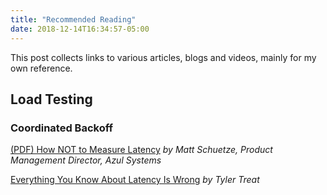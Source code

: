 ```yaml
---
title: "Recommended Reading"
date: 2018-12-14T16:34:57-05:00
---
```


This post collects links to various articles, blogs and videos, mainly for my
own reference.

## Load Testing

### Coordinated Backoff

[(PDF) How NOT to Measure Latency](https://www.azul.com/files/HowNotToMeasureLatency_LLSummit_NYC_12Nov2013.pdf)
_by Matt Schuetze, Product Management Director, Azul Systems_

[Everything You Know About Latency Is Wrong](https://bravenewgeek.com/everything-you-know-about-latency-is-wrong/)
_by Tyler Treat_
